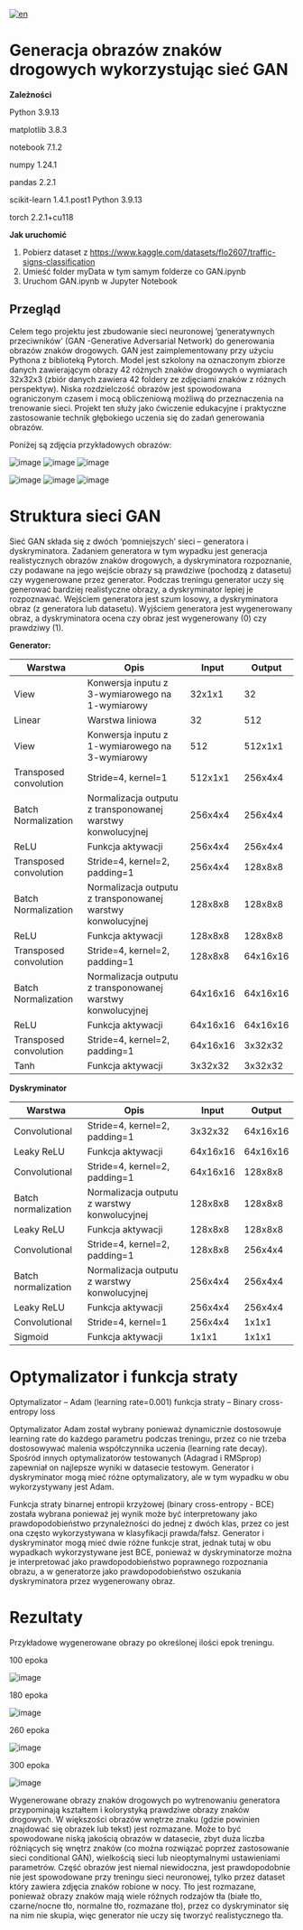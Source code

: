 [![en](https://img.shields.io/badge/language-EN-blue.svg)](https://github.com/pzemla/Road-sign-images-generation-using-GAN/blob/main/README.md)

# Generacja obrazów znaków drogowych wykorzystując sieć GAN

**Zależności**

Python 3.9.13

matplotlib 3.8.3

notebook 7.1.2

numpy 1.24.1

pandas  2.2.1

scikit-learn 1.4.1.post1 Python 3.9.13

torch 2.2.1+cu118

**Jak uruchomić**
1. Pobierz dataset z https://www.kaggle.com/datasets/flo2607/traffic-signs-classification
2. Umieść folder myData w tym samym folderze co GAN.ipynb
3. Uruchom GAN.ipynb w Jupyter Notebook

## Przegląd
Celem tego projektu jest zbudowanie sieci neuronowej ‘generatywnych przeciwników’ (GAN -Generative Adversarial Network) do generowania obrazów znaków drogowych. GAN jest zaimplementowany przy użyciu Pythona z biblioteką Pytorch. Model jest szkolony na oznaczonym zbiorze danych zawierającym obrazy 42 różnych znaków drogowych o wymiarach 32x32x3 (zbiór danych zawiera 42 foldery ze zdjęciami znaków z różnych perspektyw). Niska rozdzielczość obrazów jest spowodowana ograniczonym czasem i mocą obliczeniową możliwą do przeznaczenia na trenowanie sieci. Projekt ten służy jako ćwiczenie edukacyjne i praktyczne zastosowanie technik głębokiego uczenia się do zadań generowania obrazów.

Poniżej są zdjęcia przykładowych obrazów:

![image](https://github.com/pzemla/Road-sign-images-generation-using-GAN/assets/135070990/792960b2-49cf-486b-a8ab-ed02187661fd)
![image](https://github.com/pzemla/Road-sign-images-generation-using-GAN/assets/135070990/ac42f213-ca5c-47e7-8a3f-9a4e955e6ab2)
![image](https://github.com/pzemla/Road-sign-images-generation-using-GAN/assets/135070990/66345175-ee70-45e0-8584-4718746b4412)

![image](https://github.com/pzemla/Road-sign-images-generation-using-GAN/assets/135070990/4881b98d-4607-4530-bee8-caff6c8547a5)
![image](https://github.com/pzemla/Road-sign-images-generation-using-GAN/assets/135070990/85d1c0f7-620a-45ce-9476-387fd9b9e14f)
![image](https://github.com/pzemla/Road-sign-images-generation-using-GAN/assets/135070990/cf30cbb8-fc62-483b-8dc2-36df41ef23d8)

# Struktura sieci GAN

Sieć GAN składa się z dwóch ‘pomniejszych’ sieci – generatora i dyskryminatora. Zadaniem generatora w tym wypadku jest generacja realistycznych obrazów znaków drogowych, a dyskryminatora rozpoznanie, czy podawane na jego wejście obrazy są prawdziwe (pochodzą z datasetu) czy wygenerowane przez generator. Podczas treningu generator uczy się generować bardziej realistyczne obrazy, a dyskryminator lepiej je rozpoznawać. Wejściem generatora jest szum losowy, a dyskryminatora obraz (z generatora lub datasetu). Wyjściem generatora jest wygenerowany obraz, a dyskryminatora ocena czy obraz jest wygenerowany (0) czy prawdziwy (1).

**Generator:**

|Warstwa|Opis|Input|Output|
| ------------- | ------------- | ------------- | ------------- |
|View|Konwersja inputu z 3-wymiarowego na 1-wymiarowy|32x1x1|32|
|Linear|Warstwa liniowa|32|512|
|View|Konwersja inputu z 1-wymiarowego na 3-wymiarowy|512|512x1x1|
|Transposed convolution|Stride=4, kernel=1|512x1x1|256x4x4|
|Batch Normalization|Normalizacja outputu z transponowanej warstwy konwolucyjnej|256x4x4|256x4x4|
|ReLU|Funkcja aktywacji|256x4x4|256x4x4|
|Transposed convolution|Stride=4, kernel=2, padding=1|256x4x4|128x8x8|
|Batch Normalization|Normalizacja outputu z transponowanej warstwy konwolucyjnej|128x8x8|128x8x8|
|ReLU|Funkcja aktywacji|128x8x8|128x8x8|
|Transposed convolution|Stride=4, kernel=2, padding=1|128x8x8|64x16x16|
|Batch Normalization|Normalizacja outputu z transponowanej warstwy konwolucyjnej|64x16x16|64x16x16|
|ReLU|Funkcja aktywacji|64x16x16|64x16x16|
|Transposed convolution|Stride=4, kernel=2, padding=1|64x16x16|3x32x32|
|Tanh|Funkcja aktywacji|3x32x32|3x32x32|

**Dyskryminator**

|Warstwa|Opis|Input|Output|
| ------------- | ------------- | ------------- | ------------- |
|Convolutional|Stride=4, kernel=2, padding=1|3x32x32|64x16x16|
|Leaky ReLU|Funkcja aktywacji|64x16x16|64x16x16|
|Convolutional|Stride=4, kernel=2, padding=1|64x16x16|128x8x8|
|Batch normalization|Normalizacja outputu z warstwy konwolucyjnej|128x8x8|128x8x8|
|Leaky ReLU|Funkcja aktywacji|128x8x8|128x8x8|
|Convolutional|Stride=4, kernel=2, padding=1|128x8x8|256x4x4|
|Batch normalization|Normalizacja outputu z warstwy konwolucyjnej|256x4x4|256x4x4|
|Leaky ReLU|Funkcja aktywacji|256x4x4|256x4x4|
|Convolutional|Stride=4, kernel=1|256x4x4|1x1x1|
|Sigmoid|Funkcja aktywacji|1x1x1|1x1x1|

# Optymalizator i funkcja straty

Optymalizator – Adam (learning rate=0.001)
funkcja straty – Binary cross-entropy loss

Optymalizator Adam został wybrany ponieważ dynamicznie dostosowuje learning rate do każdego parametru podczas treningu, przez co nie trzeba dostosowywać malenia współczynnika uczenia (learning rate decay). Spośród innych optymalizatorów testowanych (Adagrad i RMSprop) zapewniał on najlepsze wyniki w datasecie testowym. Generator i dyskryminator mogą mieć różne optymalizatory, ale w tym wypadku w obu wykorzystywany jest Adam.

Funkcja straty binarnej entropii krzyżowej (binary cross-entropy - BCE) została wybrana ponieważ jej wynik może być interpretowany jako prawdopodobieństwo przynależności do jednej z dwóch klas, przez co jest ona często wykorzystywana w klasyfikacji prawda/fałsz. Generator i dyskryminator mogą mieć dwie różne funkcje strat, jednak tutaj w obu wypadkach wykorzystywane jest BCE, ponieważ w dyskryminatorze można je interpretować jako prawdopodobieństwo poprawnego rozpoznania obrazu, a w generatorze jako prawdopodobieństwo oszukania dyskryminatora przez wygenerowany obraz.

# Rezultaty

Przykładowe wygenerowane obrazy po określonej ilości epok treningu.

100 epoka

![image](https://github.com/pzemla/Road-sign-images-generation-using-GAN/assets/135070990/7dfe3797-8e39-4fc3-8ef7-2967a8f50ff7)

180 epoka

![image](https://github.com/pzemla/Road-sign-images-generation-using-GAN/assets/135070990/68631bcf-9b97-41d7-8837-2abfd123588d)

260 epoka

![image](https://github.com/pzemla/Road-sign-images-generation-using-GAN/assets/135070990/35fd3e61-8581-4151-aa1b-849d01e838ff)

300 epoka

![image](https://github.com/pzemla/Road-sign-images-generation-using-GAN/assets/135070990/5ccfc09d-23a9-41be-80c4-a33dea4f2585)

Wygenerowane obrazy znaków drogowych po wytrenowaniu generatora przypominają kształtem i kolorystyką prawdziwe obrazy znaków drogowych. W większości obrazów wnętrze znaku (gdzie powinien znajdować się obrazek lub tekst) jest rozmazane. Może to być spowodowane niską jakością obrazów w datasecie, zbyt duża liczba różniących się wnętrz znaków (co można rozwiązać poprzez zastosowanie sieci conditional GAN), wielkością sieci lub nieoptymalnymi ustawieniami parametrów. Część obrazów jest niemal niewidoczna, jest prawdopodobnie nie jest spowodowane przy treningu sieci neuronowej, tylko przez dataset który zawiera zdjęcia znaków robione w nocy. Tło jest rozmazane, ponieważ obrazy znaków mają wiele różnych rodzajów tła (białe tło, czarne/nocne tło, normalne tło, rozmazane tło), przez co dyskryminator się na nim nie skupia, więc generator nie uczy się tworzyć realistycznego tła.
